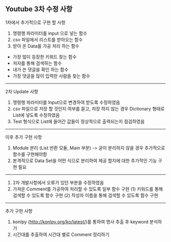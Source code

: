Youtube 3차 수정 사항
-----------------------------------------------------
1차에서 추가적으로 구현 할 사항

1. 명령행 파라미터를 input 으로 넣는 함수
2. csv 파일에서 리스트를 받아오는 함수
3. 받아 온 Data를 가공 처리 하는 함수
 * 가장 많이 등장한 키워드 찾는 함수
 * 저자를 통해 검색하는 함수
 * 내가 쓴 댓글을 확인 하는 함수
 * 가장 댓글을 많이 입력한 사람을 찾는 함수
-----------------------------------------------------
2차 Update 사항

1. 명령행 파라미터를 Input으로 변경하여 받도록 수정하였음
2. csv 파일으로 저장 할 것인지 여부를 묻고, 저장 하지 않는 경우 Dictionary 형태로 List에 넣도록 수정하였음
3. Test 형식으로 List에 들어간 값들이 정상적으로 출력되는지 점검하였음
-----------------------------------------------------
이후 추가 구현 사항

1. Module 분리 (List 반환 모듈, Main 부분) -> 굳이 분리하지 않을 경우
추가적으로 함수를 구현해야함
2. 본격적으로 Data Set을 어떤 식으로 분리하여 제공 할지에 대한 추가적인 기능 구현 필요

-----------------------------------------------------

1. 2차 개발사항에서 오류가 있던 부분을 수정하였음
2. 가져온 Comment를 가공하여 처리할 수 있도록 일부 함수 구현
 (1) 키워드를 통해 검색할 수 있도록 함수 구현
 (2) 작성자 이름을 통해 검색할 수 있도록 함수 구현

-----------------------------------------------------
추가 구현 사항

1. konlpy (http://konlpy.org/ko/latest/)를 통하여 명사 추출 후 keyword 분석하기
2. 시간대를 추출하여 시간대 별로 Comment 정리하기

